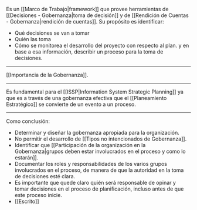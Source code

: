 Es un [[Marco de Trabajo|framework]] que provee herramientas de [[Decisiones - Gobernanza|toma de decisión]] y de [[Rendición de Cuentas - Gobernanza|rendición de cuentas]]. 
Su propósito es identificar:
- Qué decisiones se van a tomar
- Quién las toma
- Cómo se monitorea el desarrollo del proyecto con respecto al plan.
y en base a esa información, describir un proceso para la toma de decisiones.
***
[[Importancia de la Gobernanza]].
***
Es fundamental para el [[ISSP|Information System Strategic Planning]] ya que es a través de una gobernanza efectiva que el [[Planeamiento Estratégico]] se convierte de un evento a un proceso.
***
Como conclusión:
- Determinar y diseñar la gobernanza apropiada para la organización. 
- No permitir el desarrollo de [[Tipos no intencionados de Gobernanza]].
- Identificar que [[Participación de la organización en la Gobernanza|grupos deben estar involucrados en el proceso y como lo estarán]].
- Documentar los roles y responsabilidades de los varios grupos involucrados en el proceso, de manera de que la autoridad en la toma de decisiones esté clara. 
- Es importante que quede claro quién será responsable de opinar y tomar decisiones en el proceso de planificación, incluso antes de que este proceso inicie.
- [[Escrito]] 